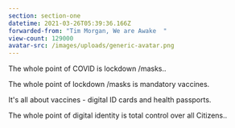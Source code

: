 ```yaml
---
section: section-one
datetime: 2021-03-26T05:39:36.166Z
forwarded-from: "Tim Morgan, We are Awake  "
view-count: 129000
avatar-src: /images/uploads/generic-avatar.png
---
```

The whole point of COVID is lockdown /masks..

The whole point of lockdown /masks is mandatory vaccines.

It's all about vaccines - digital ID cards and health passports.

The whole point of digital identity is total control over all Citizens..